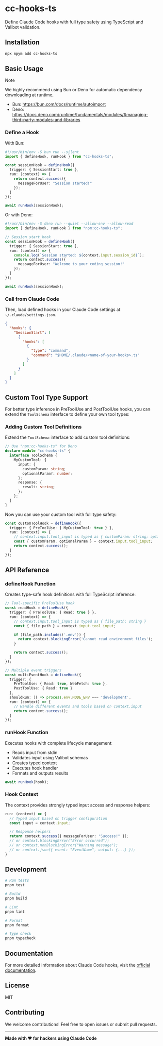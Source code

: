 # cc-hooks-ts

Define Claude Code hooks with full type safety using TypeScript and Valibot validation.

## Installation

```bash
npx npym add cc-hooks-ts
```

## Basic Usage

> [!NOTE]
> We highly recommend using Bun or Deno for automatic dependency downloading at runtime.
>
> - Bun: <https://bun.com/docs/runtime/autoimport>
> - Deno: <https://docs.deno.com/runtime/fundamentals/modules/#managing-third-party-modules-and-libraries>

### Define a Hook

With Bun:

```typescript
#!/usr/bin/env -S bun run --silent
import { defineHook, runHook } from "cc-hooks-ts";

const sessionHook = defineHook({
  trigger: { SessionStart: true },
  run: (context) => {
    return context.success({
      messageForUser: "Session started!"
    });
  }
});

await runHook(sessionHook);
```

Or with Deno:

```typescript
#!/usr/bin/env -S deno run --quiet --allow-env --allow-read
import { defineHook, runHook } from "npm:cc-hooks-ts";

// Session start hook
const sessionHook = defineHook({
  trigger: { SessionStart: true },
  run: (context) => {
    console.log(`Session started: ${context.input.session_id}`);
    return context.success({
      messageForUser: "Welcome to your coding session!"
    });
  }
});

await runHook(sessionHook);
```

### Call from Claude Code

Then, load defined hooks in your Claude Code settings at `~/.claude/settings.json`.

```json
{
  "hooks": {
    "SessionStart": [
      {
        "hooks": [
          {
            "type": "command",
            "command": "$HOME/.claude/<name-of-your-hooks>.ts"
          }
        ]
      }
    ]
  }
}
```

## Custom Tool Type Support

For better type inference in PreToolUse and PostToolUse hooks, you can extend the `ToolSchema` interface to define your own tool types:

### Adding Custom Tool Definitions

Extend the `ToolSchema` interface to add custom tool definitions:

```typescript
// Use "npm:cc-hooks-ts" for Deno
declare module "cc-hooks-ts" {
  interface ToolSchema {
    MyCustomTool: {
      input: {
        customParam: string;
        optionalParam?: number;
      };
      response: {
        result: string;
      };
    };
  }
}
```

Now you can use your custom tool with full type safety:

```typescript
const customToolHook = defineHook({
  trigger: { PreToolUse: { MyCustomTool: true } },
  run: (context) => {
    // context.input.tool_input is typed as { customParam: string; optionalParam?: number; }
    const { customParam, optionalParam } = context.input.tool_input;
    return context.success();
  }
});
```

## API Reference

### defineHook Function

Creates type-safe hook definitions with full TypeScript inference:

```typescript
// Tool-specific PreToolUse hook
const readHook = defineHook({
  trigger: { PreToolUse: { Read: true } },
  run: (context) => {
    // context.input.tool_input is typed as { file_path: string }
    const { file_path } = context.input.tool_input;

    if (file_path.includes('.env')) {
      return context.blockingError('Cannot read environment files');
    }

    return context.success();
  }
});

// Multiple event triggers
const multiEventHook = defineHook({
  trigger: {
    PreToolUse: { Read: true, WebFetch: true },
    PostToolUse: { Read: true }
  },
  shouldRun: () => process.env.NODE_ENV === 'development',
  run: (context) => {
    // Handle different events and tools based on context.input
    return context.success();
  }
});
```

### runHook Function

Executes hooks with complete lifecycle management:

- Reads input from stdin
- Validates input using Valibot schemas
- Creates typed context
- Executes hook handler
- Formats and outputs results

```typescript
await runHook(hook);
```

### Hook Context

The context provides strongly typed input access and response helpers:

```typescript
run: (context) => {
  // Typed input based on trigger configuration
  const input = context.input;

  // Response helpers
  return context.success({ messageForUser: "Success!" });
  // or context.blockingError("Error occurred");
  // or context.nonBlockingError("Warning message");
  // or context.json({ event: "EventName", output: {...} });
}
```

## Development

```bash
# Run tests
pnpm test

# Build
pnpm build

# Lint
pnpm lint

# Format
pnpm format

# Type check
pnpm typecheck
```

## Documentation

For more detailed information about Claude Code hooks, visit the [official documentation](https://docs.anthropic.com/en/docs/claude-code/hooks).

## License

MIT

## Contributing

We welcome contributions! Feel free to open issues or submit pull requests.

---

**Made with ❤️ for hackers using Claude Code**
